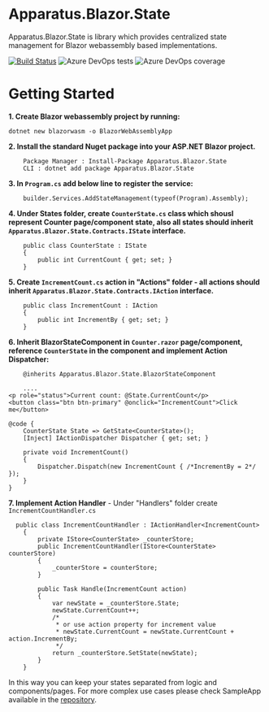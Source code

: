 Apparatus.Blazor.State
=========
Apparatus.Blazor.State is library which provides centralized state management for Blazor webassembly based implementations.

[![Build Status](https://dev.azure.com/Perpetuum-mobile/Apparatus.Blazor.State/_apis/build/status/Apparatus.Blazor.State-ASP.NET%20Core-CI?branchName=master)](https://dev.azure.com/Perpetuum-mobile/Apparatus.Blazor.State/_build/latest?definitionId=19&branchName=master)  ![Azure DevOps tests](https://img.shields.io/azure-devops/tests/Perpetuum-mobile/Apparatus.Blazor.State/19?compact_message&failed_label=failed&passed_label=passed&skipped_label=skipped) ![Azure DevOps coverage](https://img.shields.io/azure-devops/coverage/Perpetuum-mobile/Apparatus.Blazor.State/19)


# Getting Started #

__1. Create Blazor webassembly project by running:__
```
dotnet new blazorwasm -o BlazorWebAssemblyApp
```
__2. Install the standard Nuget package into your ASP.NET Blazor project.__
```
    Package Manager : Install-Package Apparatus.Blazor.State 
    CLI : dotnet add package Apparatus.Blazor.State
```
__3. In `Program.cs` add below line to register the service:__
```
	builder.Services.AddStateManagement(typeof(Program).Assembly);
```
__4. Under States folder, create `CounterState.cs` class which shousl represent Counter page/component state, also all states should inherit `Apparatus.Blazor.State.Contracts.IState` interface.__
```
    public class CounterState : IState
    {
        public int CurrentCount { get; set; }
    }
```
__5. Create `IncrementCount.cs` action in "Actions" folder - all actions should inherit `Apparatus.Blazor.State.Contracts.IAction` interface.__
```
    public class IncrementCount : IAction
    {
        public int IncrementBy { get; set; }
    }
```
__6. Inherit BlazorStateComponent in `Counter.razor` page/component, reference `CounterState` in the component and implement Action Dispatcher:__
```
	@inherits Apparatus.Blazor.State.BlazorStateComponent
```	
```	
    ....
<p role="status">Current count: @State.CurrentCount</p>
<button class="btn btn-primary" @onclick="IncrementCount">Click me</button>

@code {
    CounterState State => GetState<CounterState>(); 
    [Inject] IActionDispatcher Dispatcher { get; set; }

    private void IncrementCount()
    {
        Dispatcher.Dispatch(new IncrementCount { /*IncrementBy = 2*/ });
    }
}
```	
__7. Implement Action Handler__
    - Under "Handlers" folder create `IncrementCountHandler.cs` 
```	
  public class IncrementCountHandler : IActionHandler<IncrementCount>
    {
        private IStore<CounterState> _counterStore;
        public IncrementCountHandler(IStore<CounterState> counterStore)
        {
            _counterStore = counterStore; 
        }
        
        public Task Handle(IncrementCount action)
        {
            var newState = _counterStore.State;
            newState.CurrentCount++;
            /*
             * or use action property for increment value
             * newState.CurrentCount = newState.CurrentCount + action.IncrementBy;
             */
            return _counterStore.SetState(newState); 
        }
    }

```

In this way you can keep your states separated from logic and components/pages.
For more complex use cases please check SampleApp available in the [repository](https://github.com/Inaccessible1/Apparatus.Blazor.State). 

